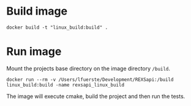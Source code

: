 # Build image

`docker build -t "linux_build:build" .`

# Run image

Mount the projects base directory on the image directory `/build`. 

`docker run --rm -v /Users/lfuerste/Development/REXSapi:/build linux_build:build -name rexsapi_linux_build`

The image will execute cmake, build the project and then run the tests.
